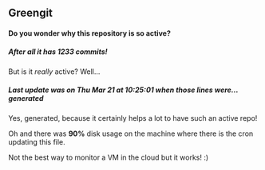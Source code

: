 ## Greengit

#### Do you wonder why this repository is so active?

##### After all it has 1233 commits!

But is it *really* active? Well...

##### Last update was on Thu Mar 21 at 10:25:01 when those lines were... generated

Yes, generated, because it certainly helps a lot to have such an active repo!

Oh and there was **90%** disk usage on the machine
where there is the cron updating this file.

Not the best way to monitor a VM in the cloud but it works! :)
